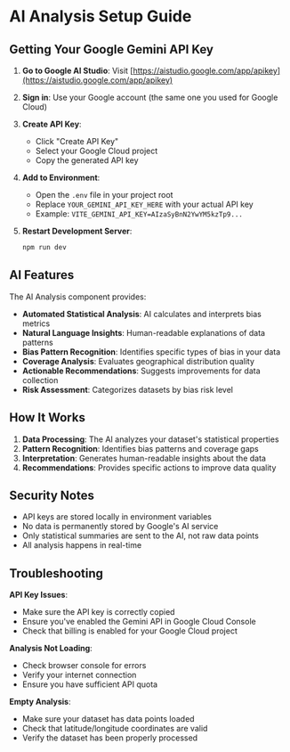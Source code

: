 # AI Analysis Setup Guide

## Getting Your Google Gemini API Key

1. **Go to Google AI Studio**: Visit [https://aistudio.google.com/app/apikey](https://aistudio.google.com/app/apikey)

2. **Sign in**: Use your Google account (the same one you used for Google Cloud)

3. **Create API Key**:

   - Click "Create API Key"
   - Select your Google Cloud project
   - Copy the generated API key

4. **Add to Environment**:

   - Open the `.env` file in your project root
   - Replace `YOUR_GEMINI_API_KEY_HERE` with your actual API key
   - Example: `VITE_GEMINI_API_KEY=AIzaSyBnN2YwYM5kzTp9...`

5. **Restart Development Server**:
   ```bash
   npm run dev
   ```

## AI Features

The AI Analysis component provides:

- **Automated Statistical Analysis**: AI calculates and interprets bias metrics
- **Natural Language Insights**: Human-readable explanations of data patterns
- **Bias Pattern Recognition**: Identifies specific types of bias in your data
- **Coverage Analysis**: Evaluates geographical distribution quality
- **Actionable Recommendations**: Suggests improvements for data collection
- **Risk Assessment**: Categorizes datasets by bias risk level

## How It Works

1. **Data Processing**: The AI analyzes your dataset's statistical properties
2. **Pattern Recognition**: Identifies bias patterns and coverage gaps
3. **Interpretation**: Generates human-readable insights about the data
4. **Recommendations**: Provides specific actions to improve data quality

## Security Notes

- API keys are stored locally in environment variables
- No data is permanently stored by Google's AI service
- Only statistical summaries are sent to the AI, not raw data points
- All analysis happens in real-time

## Troubleshooting

**API Key Issues**:

- Make sure the API key is correctly copied
- Ensure you've enabled the Gemini API in Google Cloud Console
- Check that billing is enabled for your Google Cloud project

**Analysis Not Loading**:

- Check browser console for errors
- Verify your internet connection
- Ensure you have sufficient API quota

**Empty Analysis**:

- Make sure your dataset has data points loaded
- Check that latitude/longitude coordinates are valid
- Verify the dataset has been properly processed
